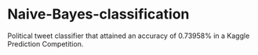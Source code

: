 # Naive-Bayes-classification


Political tweet classifier that attained an accuracy of 0.73958% in a Kaggle Prediction Competition.
